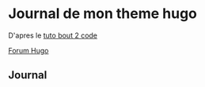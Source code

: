 # Journal de mon theme hugo

D'apres le [tuto bout 2 code](https://bout2code.fr/tutos/creer-un-site-avec-hugo/)

[Forum Hugo](https://discourse.gohugo.io/)

## Journal
